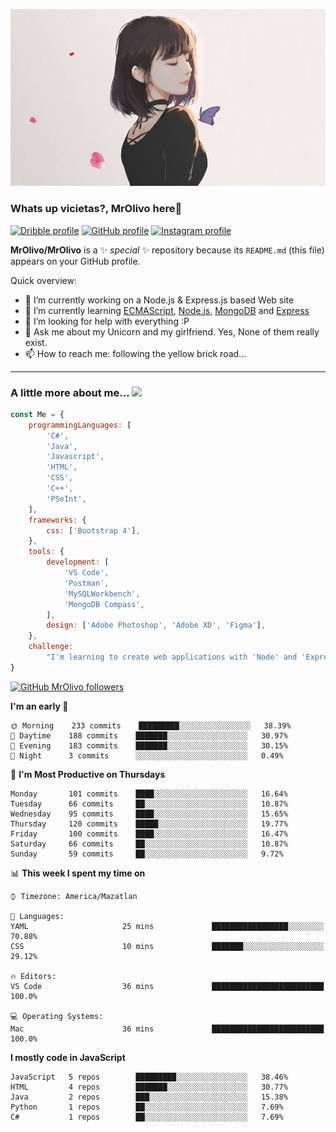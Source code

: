 ![Imagen](https://github.com/MrOlivo/MrOlivo/blob/master/wKRBQKa-min.png)

### Whats up vicietas?, MrOlivo here👋

[<img src="https://cdn.jsdelivr.net/npm/simple-icons@v3/icons/dribbble.svg" alt="Dribble profile" width="24px"/>][dribble]
[<img src="https://cdn.jsdelivr.net/npm/simple-icons@v3/icons/github.svg" alt="GitHub profile" width="24px"/>][github]
[<img src="https://cdn.jsdelivr.net/npm/simple-icons@v3/icons/instagram.svg" alt="Instagram profile" width="24px"/>][instagram]

[dribble]: https://dribbble.com/Lenneth
[github]: https://github.com/MrOlivo
[instagram]: https://instagram.com/xconnect_

**MrOlivo/MrOlivo** is a ✨ _special_ ✨ repository because its `README.md` (this file) appears on your GitHub profile.

Quick overview:

- 🔭 I’m currently working on a Node.js & Express.js based Web site
- 🌱 I’m currently learning [ECMAScript](https://www.ecma-international.org/publications/standards/Ecma-262.htm), [Node.js](https://nodejs.org/), [MongoDB](https://www.mongodb.com/es) and [Express](https://www.express.com/)
- 🤔 I’m looking for help with everything :P
- 💬 Ask me about my Unicorn and my girlfriend. Yes, None of them really exist.
- 📫 How to reach me: following the yellow brick road...

<hr>

### A little more about me... <img src="https://media.giphy.com/media/VgCDAzcKvsR6OM0uWg/giphy.gif" width="50">

```javascript
const Me = {
    programmingLanguages: [
        'C#',
        'Java',
        'Javascript',
        'HTML',
        'CSS',
        'C++',
        'PSeInt',
    ],
    frameworks: {
        css: ['Bootstrap 4'],
    },
    tools: {
        development: [
            'VS Code',
            'Postman',
            'MySQLWorkbench',
            'MongoDB Compass',
        ],
        design: ['Adobe Photoshop', 'Adobe XD', 'Figma'],
    },
    challenge:
        "I'm learning to create web applications with 'Node' and 'Express",
}

```
[![GitHub MrOlivo followers](https://img.shields.io/github/followers/MrOlivo?label=followers&style=for-the-badge&logo=github)](https://github.com/MrOlivo)

<!--START_SECTION:waka-->
**I'm an early 🐤** 

```text
🌞 Morning    233 commits    █████████░░░░░░░░░░░░░░░░   38.39% 
🌆 Daytime    188 commits    ███████░░░░░░░░░░░░░░░░░░   30.97% 
🌃 Evening    183 commits    ███████░░░░░░░░░░░░░░░░░░   30.15% 
🌙 Night      3 commits      ░░░░░░░░░░░░░░░░░░░░░░░░░   0.49%

```
📅 **I'm Most Productive on Thursdays** 

```text
Monday       101 commits    ████░░░░░░░░░░░░░░░░░░░░░   16.64% 
Tuesday      66 commits     ██░░░░░░░░░░░░░░░░░░░░░░░   10.87% 
Wednesday    95 commits     ████░░░░░░░░░░░░░░░░░░░░░   15.65% 
Thursday     120 commits    █████░░░░░░░░░░░░░░░░░░░░   19.77% 
Friday       100 commits    ████░░░░░░░░░░░░░░░░░░░░░   16.47% 
Saturday     66 commits     ██░░░░░░░░░░░░░░░░░░░░░░░   10.87% 
Sunday       59 commits     ██░░░░░░░░░░░░░░░░░░░░░░░   9.72%

```


📊 **This week I spent my time on** 

```text
⌚︎ Timezone: America/Mazatlan

💬 Languages: 
YAML                     25 mins             █████████████████░░░░░░░░   70.88% 
CSS                      10 mins             ███████░░░░░░░░░░░░░░░░░░   29.12%

🔥 Editors: 
VS Code                  36 mins             █████████████████████████   100.0%

💻 Operating Systems: 
Mac                      36 mins             █████████████████████████   100.0%

```

**I mostly code in JavaScript** 

```text
JavaScript   5 repos        █████████░░░░░░░░░░░░░░░░   38.46% 
HTML         4 repos        ███████░░░░░░░░░░░░░░░░░░   30.77% 
Java         2 repos        ███░░░░░░░░░░░░░░░░░░░░░░   15.38% 
Python       1 repos        ██░░░░░░░░░░░░░░░░░░░░░░░   7.69% 
C#           1 repos        ██░░░░░░░░░░░░░░░░░░░░░░░   7.69%

```



<!--END_SECTION:waka-->
